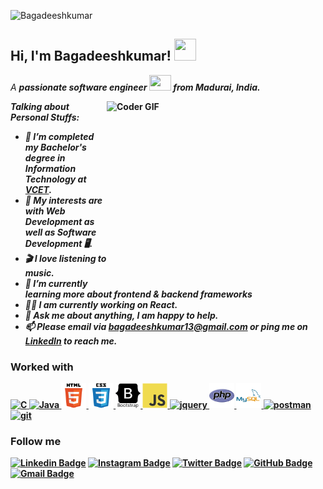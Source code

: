 
<p
 align="left"> <img 
src="https://komarev.com/ghpvc/?username=Bagadeeshkumar&label=Profile%20views&color=0e75b6&style=flat"
 alt="Bagadeeshkumar" /> </p>

## Hi, I'm Bagadeeshkumar! <img src="https://raw.githubusercontent.com/TheDudeThatCode/TheDudeThatCode/master/Assets/Hi.gif" width=35 height=35>

<p>
  <em>
    A <b>passionate<b> software engineer</b> <img src="https://raw.githubusercontent.com/TheDudeThatCode/TheDudeThatCode/master/Assets/Developer.gif" width=35 height=25> from Madurai, India.
  </em>
 </p>

<img align="right" alt="Coder GIF" height=300 width=350 src="https://www.vkreate.in/storage/services_image/2019-10-02-17-55-54-5d94e4aa809b3-web-development.gif" />

<!-- <em> Want to know more about me? [Click here](Your website link) </em> -->
<em>
  
**Talking about Personal Stuffs:**

- 💼 I’m completed my Bachelor's degree in Information Technology at [VCET](https://vcet.ac.in/).
- 🤔 My interests are with Web Development as well as Software Development 🖥️.
- 🎬 I love listening to music.
- 🌱 I’m currently learning more about frontend & backend frameworks
- 👨‍💻 I am currently working on React.
- 💬 Ask me about anything, I am happy to help.
- 📫 Please email via bagadeeshkumar13@gmail.com or ping me on [LinkedIn](https://www.linkedin.com/in/bagadeeshkumar-p-8866701b1/) to reach me.
  <br/>
  </em>

### Worked with

<p align="left"> 
<!--   C -->
<a href="https://www.cprogramming.com/" target="_blank"> <img src="https://camo.githubusercontent.com/6cc41155e58a4eebe7353d524da5ebb0de7aaf4fd4ad45fb9a433c8b41d38c16/68747470733a2f2f747365332e6d6d2e62696e672e6e65742f74683f69643d4f49502e7276756a594b4f546d2d2d5654334b545a775633786748614861267069643d417069" alt="C" height="40"/> </a> 
<!-- java -->
<a href="https://www.java.com" target="_blank"> <img src="https://dev.java/assets/images/java-logo-60.png" alt="Java" height="40"/> </a> 
<!-- html -->
<a href="https://www.w3.org/html/" target="_blank"> <img src="https://raw.githubusercontent.com/devicons/devicon/master/icons/html5/html5-original-wordmark.svg" alt="html5" width="40" height="40"/> </a> 
<!--  css-->
<a href="https://www.w3schools.com/css/" target="_blank"> <img src="https://raw.githubusercontent.com/devicons/devicon/master/icons/css3/css3-original-wordmark.svg" alt="css3" width="40" height="40"/> </a>
<!--  bootstrap-->
<a href="https://getbootstrap.com" target="_blank"> <img src="https://raw.githubusercontent.com/devicons/devicon/master/icons/bootstrap/bootstrap-plain-wordmark.svg" alt="bootstrap" width="40" height="40"/> </a>
<!--  javascript-->
<a href="https://developer.mozilla.org/en-US/docs/Web/JavaScript" target="_blank"> <img src="https://raw.githubusercontent.com/devicons/devicon/master/icons/javascript/javascript-original.svg" alt="javascript" width="40" height="40"/> </a> 
<!--  jquery-->
<a href="https://jquery.com/" target="_blank"> <img src="https://user-images.githubusercontent.com/60843507/124064864-47ff8180-da53-11eb-81d5-9c42534e0296.png" alt="jquery" width="40" height="40"/> </a>
<!-- php -->
<a href="https://www.php.net" target="_blank"> <img src="https://raw.githubusercontent.com/devicons/devicon/master/icons/php/php-original.svg" alt="php" width="40" height="40"/> </a>
<!-- mysql -->
<a href="https://www.mysql.com/" target="_blank"> <img src="https://raw.githubusercontent.com/devicons/devicon/master/icons/mysql/mysql-original-wordmark.svg" alt="mysql" width="40" height="40"/> </a> 
<!-- postman -->
<a href="https://postman.com" target="_blank"> <img src="https://www.vectorlogo.zone/logos/getpostman/getpostman-icon.svg" alt="postman" width="40" height="40"/> </a>
<!-- git -->
<a href="https://git-scm.com/" target="_blank"> <img src="https://www.vectorlogo.zone/logos/git-scm/git-scm-icon.svg" alt="git" width="40" height="40"/> </a> 
</p>


<!--- ### GitHub Stats

<p align="center">
  <a href = "https://github.com/Bagadeeshkumar">
<img src="https://github-readme-stats-aj8vj7k8x.vercel.app/api?username=Bagadeeshkumar&show_icons=true&title_color=ffc857&icon_color=8ac926&text_color=daf7dc&bg_color=151515&count_private=true&include_all_commits=true">
  </a>
 </p> 
 
### Top Languages

<p align="center">
<a href = "https://github.com/Bagadeeshkumar">
  <img src="https://github-readme-stats-aj8vj7k8x.vercel.app/api/top-langs/?username=Bagadeeshkumar&layout=compact&title_color=ffc857&icon_color=8ac926&text_color=daf7dc&bg_color=151515&card_width=400">
</a>
</p>--->

### Follow me

[![Linkedin Badge](https://img.shields.io/badge/-Bagadeeshkumar%20P-blue?style=flat-circle&logo=Linkedin&logoColor=white&link=https://www.linkedin.com/in/bagadeeshkumar-p-8866701b1/)](https://www.linkedin.com/in/bagadeeshkumar-p-8866701b1/) [![Instagram Badge](https://img.shields.io/badge/-@bagadeeshkumar-e02c73?style=flat-circle&labelColor=e02c73&logo=Instagram&logoColor=white&link=https://www.instagram.com/bagadeeshkumar/)](https://www.instagram.com/bagadeeshkumar/) [![Twitter Badge](https://img.shields.io/badge/-@bagadeeshkumar-1ca0f1?style=flat-circle&labelColor=1ca0f1&logo=twitter&logoColor=white&link=https://twitter.com/bagadeeshkumar)](https://twitter.com/bagadeeshkumar) [![GitHub Badge](https://img.shields.io/badge/-@Bagadeeshkumar-24292e?style=flat-circle&labelColor=24292e&logo=github&logoColor=white&link=https://github.com/Bagadeeshkumar)](https://github.com/Bagadeeshkumar) [![Gmail Badge](https://img.shields.io/badge/-@bagadeeshkumar-d54b3d?style=flat-circle&labelColor=d54b3d&logo=gmail&logoColor=white&link=mailto:bagadeeshkumar13@gmail.com)](mailto:bagadeeshkumar13@gmail.com)

